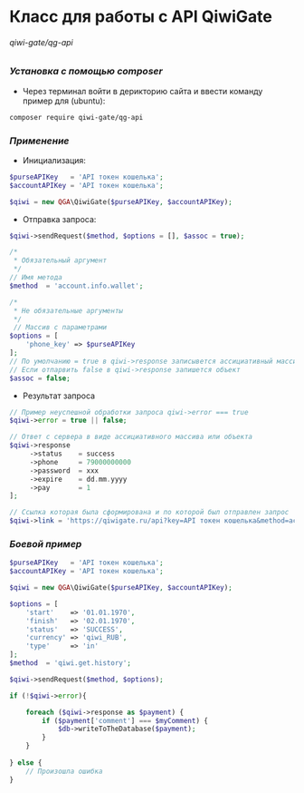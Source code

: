 Класс для работы с API QiwiGate
=====================
###### qiwi-gate/qg-api

### ***Установка с помощью composer***

* Через терминал войти в дерикторию сайта и ввести команду пример для (ubuntu):
```bash
composer require qiwi-gate/qg-api
```

### ***Применение***

* Инициализация:
```php
$purseAPIKey   = 'API токен кошелька';
$accountAPIKey = 'API токен кошелька';

$qiwi = new QGA\QiwiGate($purseAPIKey, $accountAPIKey);
```

* Отправка запроса:
```php
$qiwi->sendRequest($method, $options = [], $assoc = true);

/*
 * Обязательный аргумент
 */ 
// Имя метода
$method  = 'account.info.wallet';

/*
 * Не обязательные аргументы
 */
 // Массив с параметрами 
$options = [                      
    'phone_key' => $purseAPIKey
];
// По умолчанию = true в qiwi->response записывется ассициативный массив
// Если отпарвить false в qiwi->response запишется объект
$assoc = false; 
```

* Результат запроса
```php
// Пример неуспешной обработки запроса qiwi->error === true
$qiwi->error = true || false;

// Ответ с сервера в виде ассициативного массива или объекта
$qiwi->response
     ->status    = success
     ->phone     = 79000000000
     ->password  = xxx
     ->expire    = dd.mm.yyyy
     ->pay       = 1
];

// Ссылка которая была сформирована и по которой был отправлен запрос 
$qiwi->link = 'https://qiwigate.ru/api?key=API токен кошелька&method=account.info.wallet?phone_key=API токен кошелька';
```

### ***Боевой пример***
```php
$purseAPIKey   = 'API токен кошелька';
$accountAPIKey = 'API токен кошелька';

$qiwi = new QGA\QiwiGate($purseAPIKey, $accountAPIKey);

$options = [                      
    'start'    => '01.01.1970',
    'finish'   => '02.01.1970',
    'status'   => 'SUCCESS',
    'currency' => 'qiwi_RUB',
    'type'     => 'in'
];
$method  = 'qiwi.get.history';

$qiwi->sendRequest($method, $options);

if (!$qiwi->error){

    foreach ($qiwi->response as $payment) {
        if ($payment['comment'] === $myComment) {
            $db->writeToTheDatabase($payment);
        }
    }
    
} else {
    // Произошла ошибка
}
```
